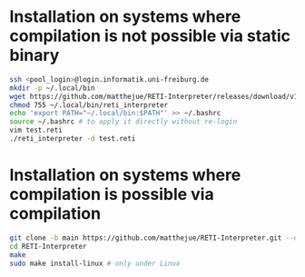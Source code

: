 # Installation on systems where compilation is not possible via static binary
```bash
ssh <pool_login>@login.informatik.uni-freiburg.de
mkdir -p ~/.local/bin
wget https://github.com/matthejue/RETI-Interpreter/releases/download/v1.2.0/reti_interpreter -P ~/.local/bin
chmod 755 ~/.local/bin/reti_interpreter
echo 'export PATH="~/.local/bin:$PATH"' >> ~/.bashrc
source ~/.bashrc # to apply it directly without re-login
vim test.reti
./reti_interpreter -d test.reti
```

# Installation on systems where compilation is possible via compilation
```bash
git clone -b main https://github.com/matthejue/RETI-Interpreter.git --depth 1
cd RETI-Interpreter
make
sudo make install-linux # only under Linux
```
